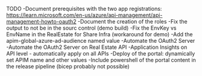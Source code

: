 TODO
-Document prerequisites with the two app registrations: https://learn.microsoft.com/en-us/azure/api-management/api-management-howto-oauth2
-Document the creation of the roles
-Fix the output to not be in the sourc control (demo build)
-Fix the EnvKey vs EnvName in the RealEstate for Share Infra (workaround for demo)
-Add the apim-global-azure-ad-audience named value
-Automate the OAuth2 Server
-Automate the OAuth2 Server on Real Estate API
-Application Insights on API level - automatically apply on all APIs
-Deploy of the portal: dynamically set APIM name and other values
-Include powershell of the portal content in the release pipeline (bicep probably not possible)